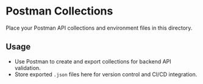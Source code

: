 # Postman Collections

Place your Postman API collections and environment files in this directory.

## Usage

- Use Postman to create and export collections for backend API validation.
- Store exported `.json` files here for version control and CI/CD integration.